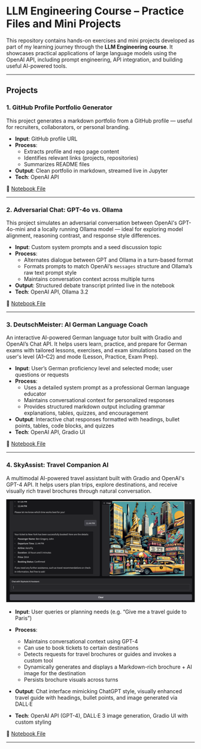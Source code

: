 # LLM Engineering Course – Practice Files and Mini Projects

This repository contains hands-on exercises and mini projects developed as part of my learning journey through the **LLM Engineering course**. It showcases practical applications of large language models using the OpenAI API, including prompt engineering, API integration, and building useful AI-powered tools.

---

## Projects

### 1. GitHub Profile Portfolio Generator

This project generates a markdown portfolio from a GitHub profile — useful for recruiters, collaborators, or personal branding.

- **Input**: GitHub profile URL
- **Process**:
  - Extracts profile and repo page content
  - Identifies relevant links (projects, repositories)
  - Summarizes README files
- **Output**: Clean portfolio in markdown, streamed live in Jupyter
- **Tech**: OpenAI API

📄 [Notebook File](./Week%201/GitHub%20Portfolio.ipynb)

---

### 2. Adversarial Chat: GPT-4o vs. Ollama

This project simulates an adversarial conversation between OpenAI's GPT-4o-mini and a locally running Ollama model — ideal for exploring model alignment, reasoning contrast, and response style differences.

- **Input**: Custom system prompts and a seed discussion topic
- **Process**:
  - Alternates dialogue between GPT and Ollama in a turn-based format
  - Formats prompts to match OpenAI’s `messages` structure and Ollama’s raw text prompt style
  - Maintains conversation context across multiple turns
- **Output**: Structured debate transcript printed live in the notebook
- **Tech**: OpenAI API, Ollama 3.2

📄 [Notebook File](./Week%202/Convo%20Chatbots.ipynb)

---

### 3. DeutschMeister: AI German Language Coach

An interactive AI-powered German language tutor built with Gradio and OpenAI’s Chat API. It helps users learn, practice, and prepare for German exams with tailored lessons, exercises, and exam simulations based on the user's level (A1–C2) and mode (Lesson, Practice, Exam Prep).

- **Input**: User’s German proficiency level and selected mode; user questions or requests
- **Process**:
  - Uses a detailed system prompt as a professional German language educator
  - Maintains conversational context for personalized responses
  - Provides structured markdown output including grammar explanations, tables, quizzes, and encouragement
- **Output**: Interactive chat responses formatted with headings, bullet points, tables, code blocks, and quizzes
- **Tech**: OpenAI API, Gradio UI

📄 [Notebook File](./Week%202/Chatbot%20using%20Gradio.ipynb)

---

### 4. SkyAssist: Travel Companion AI
A multimodal AI-powered travel assistant built with Gradio and OpenAI's GPT-4 API. It helps users plan trips, explore destinations, and receive visually rich travel brochures through natural conversation.

![SkyAssist AI](images/skyassist.png)

- **Input**: User queries or planning needs (e.g. “Give me a travel guide to Paris”)

- **Process**:
  - Maintains conversational context using GPT-4
  - Can use to book tickets to certain destinations
  - Detects requests for travel brochures or guides and invokes a custom tool
  - Dynamically generates and displays a Markdown-rich brochure + AI image for the destination
  - Persists brochure visuals across turns 

- **Output**: Chat interface mimicking ChatGPT style, visually enhanced travel guide with headings, bullet points, and image generated via DALL·E

- **Tech**: OpenAI API (GPT-4), DALL·E 3 image generation, Gradio UI with custom styling

📄 [Notebook File](./Week%202/Multimodel%20AI%20Assistant.ipynb)

---